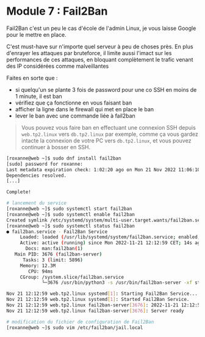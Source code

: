 # Module 7 : Fail2Ban

Fail2Ban c'est un peu le cas d'école de l'admin Linux, je vous laisse Google pour le mettre en place.

C'est must-have sur n'importe quel serveur à peu de choses près. En plus d'enrayer les attaques par bruteforce, il limite aussi l'imact sur les performances de ces attaques, en bloquant complètement le trafic venant des IP considérées comme malveillantes

Faites en sorte que :

- si quelqu'un se plante 3 fois de password pour une co SSH en moins de 1 minute, il est ban
- vérifiez que ça fonctionne en vous faisant ban
- afficher la ligne dans le firewall qui met en place le ban
- lever le ban avec une commande liée à fail2ban

> Vous pouvez vous faire ban en effectuant une connexion SSH depuis `web.tp2.linux` vers `db.tp2.linux` par exemple, comme ça vous gardez intacte la connexion de votre PC vers `db.tp2.linux`, et vous pouvez continuer à bosser en SSH.

```sh
[roxanne@web ~]$ sudo dnf install fail2ban
[sudo] password for roxanne:
Last metadata expiration check: 1:02:20 ago on Mon 21 Nov 2022 11:06:10 CET.
Dependencies resolved.
[...]

Complete!
```

```sh
# lancement du service
[roxanne@web ~]$ sudo systemctl start fail2ban
[roxanne@web ~]$ sudo systemctl enable fail2ban
Created symlink /etc/systemd/system/multi-user.target.wants/fail2ban.service → /usr/lib/systemd/system/fail2ban.service.
[roxanne@web ~]$ sudo systemctl status fail2ban
● fail2ban.service - Fail2Ban Service
     Loaded: loaded (/usr/lib/systemd/system/fail2ban.service; enabled; ven>
     Active: active (running) since Mon 2022-11-21 12:12:59 CET; 14s ago
       Docs: man:fail2ban(1)
   Main PID: 3676 (fail2ban-server)
      Tasks: 3 (limit: 5896)
     Memory: 12.3M
        CPU: 94ms
     CGroup: /system.slice/fail2ban.service
             └─3676 /usr/bin/python3 -s /usr/bin/fail2ban-server -xf start

Nov 21 12:12:59 web.tp2.linux systemd[1]: Starting Fail2Ban Service...
Nov 21 12:12:59 web.tp2.linux systemd[1]: Started Fail2Ban Service.
Nov 21 12:12:59 web.tp2.linux fail2ban-server[3676]: 2022-11-21 12:12:59,36>
Nov 21 12:12:59 web.tp2.linux fail2ban-server[3676]: Server ready
```

```sh
# modification du fichier de configuration de Fail2Ban
[roxanne@web ~]$ sudo vim /etc/fail2ban/jail.local
```
